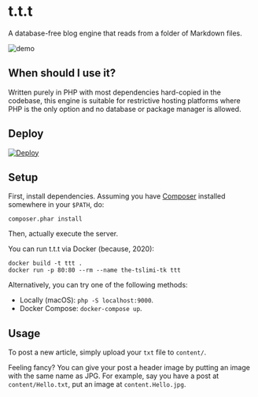 # t.t.t

A database-free blog engine that reads from a folder of Markdown files.

![demo](https://imgur.com/XNnu0w8.jpg)

## When should I use it?

Written purely in PHP with most dependencies hard-copied in the codebase, this engine is suitable for restrictive hosting platforms where PHP is the only option and no database or package manager is allowed.

## Deploy

[![Deploy](https://www.herokucdn.com/deploy/button.svg)](https://heroku.com/deploy)

## Setup

First, install dependencies. Assuming you have [Composer](https://getcomposer.org/doc/01-basic-usage.md) installed somewhere in your `$PATH`, do:

```shell
composer.phar install
```

Then, actually execute the server.

You can run t.t.t via Docker (because, 2020):

```shell
docker build -t ttt .
docker run -p 80:80 --rm --name the-tslimi-tk ttt
```

Alternatively, you can try one of the following methods:

- Locally (macOS): `php -S localhost:9000`.
- Docker Compose: `docker-compose up`.

## Usage

To post a new article, simply upload your `txt` file to `content/`.

Feeling fancy? You can give your post a header image by putting an image with the same name as JPG. For example, say you have a post at `content/Hello.txt`, put an image at `content.Hello.jpg`.
